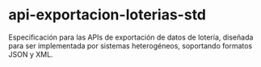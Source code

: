 # api-exportacion-loterias-std
Especificación para las APIs de exportación de datos de lotería, diseñada para ser implementada por sistemas heterogéneos, soportando formatos JSON y XML.

